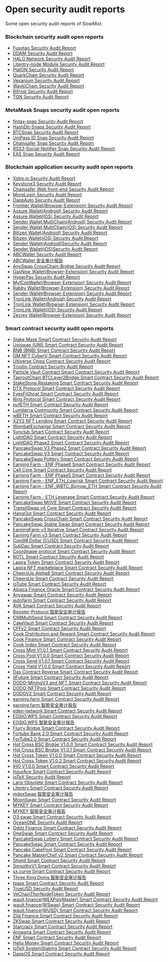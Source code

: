 # Open security audit reports
Some open security audit reports of SlowMist.

### Blockchain security audit open reports
- [Fusotao Security Audit Report](https://github.com/slowmist/Knowledge-Base/tree/master/open-report-V2/blockchain/SlowMist%20Audit%20Report%20-%20Fusotao_en-us.pdf)
- [DDAM Security Audit Report](https://github.com/slowmist/Knowledge-Base/tree/master/open-report-V2/blockchain/SlowMist%20Audit%20Report%20-%20DDAM_en-us.pdf)
- [HALO Network Security Audit Report](https://github.com/slowmist/Knowledge-Base/tree/master/open-report-V2/blockchain/SlowMist%20Audit%20Report%20-%20HALO%20Network_en-us.pdf)
- [Litentry-node Module Security Audit Report](https://github.com/slowmist/Knowledge-Base/tree/master/open-report-V2/blockchain/SlowMist%20Audit%20Report%20-%20Litentry-node%20Module_en-us.pdf)
- [PlatON Security Audit Report](https://github.com/slowmist/Knowledge-Base/tree/master/open-report-V2/blockchain/SlowMist%20Audit%20Report%20-%20PlatON_en-us.pdf)
- [QuarkChain Security Audit Report](https://github.com/slowmist/Knowledge-Base/tree/master/open-report-V2/blockchain/SlowMist%20Audit%20Report%20-%20QuarkChain_en-us)
- [Vexanium Security Audit Report](https://github.com/slowmist/Knowledge-Base/tree/master/open-report-V2/blockchain/SlowMist%20Audit%20Report%20-%20Vexanium_en-us.pdf)
- [WaykiChain Security Audit Report](https://github.com/slowmist/Knowledge-Base/tree/master/open-report-V2/blockchain/SlowMist%20Audit%20Report%20-%20WaykiChain_en-us.pdf)
- [Bifrost Security Audit Report](https://github.com/slowmist/Knowledge-Base/blob/master/open-report-V2/blockchain/SlowMist%20Audit%20Report%20-%20Bifrost.pdf)
- [TON Security Audit Report](https://github.com/slowmist/Knowledge-Base/blob/master/open-report-V2/blockchain/SlowMist%20Audit%20Report%20-%20TON_en-us.pdf)

### MetaMask Snaps security audit open reports
- [fintax-snap Security Audit Report](https://github.com/slowmist/Knowledge-Base/tree/master/open-report-V2/blockchain-application/SlowMist%20Audit%20Report%20-%20fintax-snap.pdf)
- [HashDit-Snaps Security Audit Report](https://github.com/slowmist/Knowledge-Base/tree/master/open-report-V2/blockchain-application/SlowMist%20Audit%20Report%20-%20HashDit-Snaps_en-us.pdf)
- [BTCSnap Security Audit Report](https://github.com/slowmist/Knowledge-Base/tree/master/open-report-V2/blockchain-application/SlowMist%20Audit%20Report%20-%20BTCSnap_en-us.pdf)
- [UniPass ID Snap Security Audit Report](https://github.com/slowmist/Knowledge-Base/tree/master/open-report-V2/blockchain-application/SlowMist%20Audit%20Report%20-%20UniPass%20ID%20Snap_en-us.pdf)
- [Chainsafer Snap Security Audit Report](https://github.com/slowmist/Knowledge-Base/tree/master/open-report-V2/blockchain-application/SlowMist%20Audit%20Report%20-%20Chainsafer%20Snap_en-us.pdf)
- [RSS3-Social-Notifier Snap Security Audit Report](https://github.com/slowmist/Knowledge-Base/tree/master/open-report-V2/blockchain-application/SlowMist%20Audit%20Report%20-%20RSS3-Social-Notifier-Snap_en-us.pdf)
- [EAS Snap Security Audit Report](https://github.com/slowmist/Knowledge-Base/tree/master/open-report-V2/blockchain-application/SlowMist%20Audit%20Report%20-%20EAS%20Snap_en-us.pdf)


### Blockchain application security audit open reports
- [Xstro.io Security Audit Report](https://github.com/slowmist/Knowledge-Base/tree/master/open-report-V2/blockchain-application/SlowMist%20Audit%20Report%20-%20Xstro.io_en-us.pdf)
- [Keystone3 Security Audit Report](https://github.com/slowmist/Knowledge-Base/tree/master/open-report-V2/blockchain-application/SlowMist%20Audit%20Report%20-%20Keystone3_en-us.pdf)
- [Chainsafer Web front-end Security Audit Report](https://github.com/slowmist/Knowledge-Base/tree/master/open-report-V2/blockchain-application/SlowMist%20Audit%20Report%20-%20Chainsafer%20Web%20front-end_en-us.pdf)
- [MoreLogin Security Audit Report](https://github.com/slowmist/Knowledge-Base/tree/master/open-report-V2/blockchain-application/SlowMist%20Audit%20Report%20-%20MoreLogin_en-us.pdf)
- [DappAuto Security Audit Report](https://github.com/slowmist/Knowledge-Base/tree/master/open-report-V2/blockchain-application/SlowMist%20Audit%20Report%20-%20DappAuto_en-us.pdf)
- [Frontier Wallet(Browser-Extension) Security Audit Report](https://github.com/slowmist/Knowledge-Base/tree/master/open-report-V2/blockchain-application/SlowMist%20Audit%20Report%20-%20Frontier%20Wallet(Browser-Extension)_en-us.pdf)
- [Assure Wallet(Android) Security Audit Report](https://github.com/slowmist/Knowledge-Base/tree/master/open-report-V2/blockchain-application/SlowMist%20Audit%20Report%20-%20Assure(Android)_en-us.pdf)
- [Assure Wallet(IOS) Security Audit Report](https://github.com/slowmist/Knowledge-Base/tree/master/open-report-V2/blockchain-application/SlowMist%20Audit%20Report%20-%20Assure(IOS)_en-us.pdf)
- [Sender Wallet MultiChain(Android) Security Audit Report](https://github.com/slowmist/Knowledge-Base/tree/master/open-report-V2/blockchain-application/SlowMist%20Audit%20Report%20-%20Sender%20Wallet%20MultiChain(Android)_en-us.pdf)
- [Sender Wallet MultiChain(iOS) Security Audit Report](https://github.com/slowmist/Knowledge-Base/tree/master/open-report-V2/blockchain-application/SlowMist%20Audit%20Report%20-%20Sender%20Wallet%20MultiChain(iOS)_en-us.pdf)
- [Bitizen Wallet(Android) Security Audit Report](https://github.com/slowmist/Knowledge-Base/tree/master/open-report-V2/blockchain-application/SlowMist%20Audit%20Report%20-%20Bitizen%20Wallet(Android)_en-us.pdf)
- [Bitizen Wallet(iOS) Security Audit Report](https://github.com/slowmist/Knowledge-Base/tree/master/open-report-V2/blockchain-application/SlowMist%20Audit%20Report%20-%20Bitizen%20Wallet(iOS)_en-us.pdf)
- [Sender Wallet(Android)Security Audit Report](https://github.com/slowmist/Knowledge-Base/tree/master/open-report-V2/blockchain-application/SlowMist%20Audit%20Report%20-%20Sender%20Wallet%20Android_en-us.pdf)
- [Sender Wallet(iOS)Security Audit Report](https://github.com/slowmist/Knowledge-Base/tree/master/open-report-V2/blockchain-application/SlowMist%20Audit%20Report%20-%20Sender%20Wallet%20iOS_en-us.pdf)
- [ABCWallet Security Audit Report](https://github.com/slowmist/Knowledge-Base/tree/master/open-report-V2/blockchain-application/SlowMist%20Audit%20Report%20-%20ABCWallet_en-us.pdf)
- [ABCWallet 安全审计报告](https://github.com/slowmist/Knowledge-Base/tree/master/open-report-V2/blockchain-application/SlowMist%20Audit%20Report%20-%20ABCWallet_zh-cn.pdf)
- [AnySwap CrossChain-Bridge Security Audit Report](https://github.com/slowmist/Knowledge-Base/tree/master/open-report-V2/blockchain-application/SlowMist%20Audit%20Report%20-%20AnySwap%20CrossChain-Bridge_en-us.pdf)
- [GasNow Wallet(Browser-Extension) Security Audit Report](https://github.com/slowmist/Knowledge-Base/tree/master/open-report-V2/blockchain-application/SlowMist%20Audit%20Report%20-%20GasNow-chrome-extension-wallet_en-us.pdf)
- [HyperPay Security Audit Report](https://github.com/slowmist/Knowledge-Base/tree/master/open-report-V2/blockchain-application/SlowMist%20Audit%20Report%20-%20HyperPay_en-us.pdf)
- [MyIConWallet(Browser-Extension) Security Audit Report](https://github.com/slowmist/Knowledge-Base/tree/master/open-report-V2/blockchain-application/SlowMist%20Audit%20Report%20-%20MyIConWallet-chrome-extension-wallet_en-us.pdf)
- [Rabby Wallet(Browser-Extension) Security Audit Report](https://github.com/slowmist/Knowledge-Base/tree/master/open-report-V2/blockchain-application/SlowMist%20Audit%20Report%20-%20Rabby-chrome-extension-wallet_en-us.pdf)
- [Sender Wallet(Browser-Extension) Security Audit Report](https://github.com/slowmist/Knowledge-Base/tree/master/open-report-V2/blockchain-application/SlowMist%20Audit%20Report%20-%20Sender-chrome-extension-wallet_en-us.pdf)
- [TronLink Wallet(Android) Security Audit Report](https://github.com/slowmist/Knowledge-Base/tree/master/open-report-V2/blockchain-application/SlowMist%20Audit%20Report%20-%20TronLink-wallet(Android)_en-us.pdf)
- [TronLink Wallet(Browser-Extension) Security Audit Report](https://github.com/slowmist/Knowledge-Base/tree/master/open-report-V2/blockchain-application/SlowMist%20Audit%20Report%20-%20TronLink-wallet(chrome-extension)_en-us.pdf)
- [TronLink Wallet(iOS) Security Audit Report](https://github.com/slowmist/Knowledge-Base/tree/master/open-report-V2/blockchain-application/SlowMist%20Audit%20Report%20-%20TronLink-wallet(iOS)_en-us.pdf)
- [Zecrey Wallet(Browser-Extension) Security Audit Report](https://github.com/slowmist/Knowledge-Base/tree/master/open-report-V2/blockchain-application/SlowMist%20Audit%20Report%20-%20zecrey-chrome-extension-wallet_en-us.pdf)

### Smart contract security audit open reports
- [Stake Mask Smart Contract Security Audit Report](https://github.com/slowmist/Knowledge-Base/blob/master/open-report-V2/smart-contract/SlowMist%20Audit%20Report%20-%20Stake%20Mask_en-us.pdf)
- [Uniswap (UNI) Smart Contract Security Audit Report](https://github.com/slowmist/Knowledge-Base/blob/master/open-report-V2/smart-contract/SlowMist%20Audit%20Report%20-%20Uniswap%20(UNI)_en-us.pdf)
- [BNB (BNB) Smart Contract Security Audit Report](https://github.com/slowmist/Knowledge-Base/blob/master/open-report-V2/smart-contract/SlowMist%20Audit%20Report%20-%20BNB%20(BNB)_en-us.pdf)
- [GM NFT CyberV Smart Contract Security Audit Report](https://github.com/slowmist/Knowledge-Base/blob/master/open-report-V2/smart-contract/SlowMist%20Audit%20Report%20-%20GM%20NFT%20-%20CyberV_en-us.pdf)
- [Ultiverse Chips Contract Security Audit Report](https://github.com/slowmist/Knowledge-Base/blob/master/open-report-V2/smart-contract/SlowMist%20Audit%20Report%20-%20Ultiverse%20-%20Chips%20Contract_en-us.pdf)
- [Trustin Contract Security Audit Report](https://github.com/slowmist/Knowledge-Base/blob/master/open-report-V2/smart-contract/SlowMist%20Audit%20Report%20-%20Trustin_en_us.pdf)
- [Particle Vault Contract Smart Contract Security Audit Report](https://github.com/slowmist/Knowledge-Base/tree/master/open-report-V2/smart-contract/SlowMist%20Audit%20Report%20-%20Particle%20Vault%20Contract_en_us.pdf)
- [TaprootChain BTCLayer2Bridge Smart Contract Security Audit Report](https://github.com/slowmist/Knowledge-Base/tree/master/open-report-V2/smart-contract/SlowMist%20Audit%20Report%20-%20TaprootChain%20-%20BTCLayer2Bridge_en-us.pdf)
- [StakeStone Restaking Smart Contract Security Audit Report](https://github.com/slowmist/Knowledge-Base/tree/master/open-report-V2/smart-contract/SlowMist%20Audit%20Report%20-%20StakeStone%20-%20Restaking_en-us.pdf)
- [DTX Protocol Smart Contract Security Audit Report](https://github.com/slowmist/Knowledge-Base/tree/master/open-report-V2/smart-contract/SlowMist%20Audit%20Report%20-%20DTX%20Protocol_en-us.pdf)
- [EyesFiGhost Smart Contract Security Audit Report](https://github.com/slowmist/Knowledge-Base/tree/master/open-report-V2/smart-contract/SlowMist%20Audit%20Report%20-%20EyesFiGhost%20(GHOST)_en-us.pdf)
- [Ring Protocol Smart Contract Security Audit Report](https://github.com/slowmist/Knowledge-Base/tree/master/open-report-V2/smart-contract/SlowMist%20Audit%20Report%20-%20Ring%20Protocol_en-us.pdf)
- [pufETH Smart Contract Security Audit Report](https://github.com/slowmist/Knowledge-Base/tree/master/open-report-V2/smart-contract/SlowMist%20Audit%20Report%20-%20pufETH_en-us.pdf)
- [Lumiterra Community Smart Contract Security Audit Report](https://github.com/slowmist/Knowledge-Base/tree/master/open-report-V2/smart-contract/SlowMist%20Audit%20Report%20-%20Lumiterra%20Community%20Contracts_en-us.pdf)
- [wBETH Smart Contract Security Audit Report](https://github.com/slowmist/Knowledge-Base/tree/master/open-report-V2/smart-contract/SlowMist%20Audit%20Report%20-%20wBETH_en-us.pdf)
- [X2Y2 NFT Lending Smart Contract Security Audit Report](https://github.com/slowmist/Knowledge-Base/tree/master/open-report-V2/smart-contract/SlowMist%20Audit%20Report%20-%20X2Y2%20-%20NFT%20Lending_en-us.pdf)
- [WombatExchange Smart Contract Security Audit Report](https://github.com/slowmist/Knowledge-Base/tree/master/open-report-V2/smart-contract/SlowMist%20Audit%20Report%20-%20WombatExchange_en-us.pdf)
- [Synclub Smart Contract Security Audit Report](https://github.com/slowmist/Knowledge-Base/tree/master/open-report-V2/smart-contract/SlowMist%20Audit%20Report%20-%20Synclub_en-us.pdf)
- [LightDAO Smart Contract Security Audit Report](https://github.com/slowmist/Knowledge-Base/tree/master/open-report-V2/smart-contract/SlowMist%20Audit%20Report%20-%20LightDAO_en-us.pdf)
- [LightDAO Phase2 Smart Contract Security Audit Report](https://github.com/slowmist/Knowledge-Base/tree/master/open-report-V2/smart-contract/SlowMist%20Audit%20Report%20-%20LightDAO%20Phase2_en-us.pdf)
- [PancakeSwap V3 Phase2 Smart Contract Security Audit Report](https://github.com/slowmist/Knowledge-Base/tree/master/open-report-V2/smart-contract/SlowMist%20Audit%20Report%20-%20PancakeSwap_v3_Phase2_en-us.pdf)
- [PancakeSwap V3 Smart Contract Security Audit Report](https://github.com/slowmist/Knowledge-Base/tree/master/open-report-V2/smart-contract/SlowMist%20Audit%20Report%20-%20PancakeSwap_v3_en-us.pdf)
- [PancakeSwap Pottery Smart Contract Security Audit Report](https://github.com/slowmist/Knowledge-Base/tree/master/open-report-V2/smart-contract/SlowMist%20Audit%20Report%20-%20PancakeSwap_Pottery_en-us.pdf)
- [Earning Farm - ENF Phase6 Smart Contract Security Audit Report](https://github.com/slowmist/Knowledge-Base/tree/master/open-report-V2/smart-contract/SlowMist%20Audit%20Report%20-%20Earning.Farm_Phase6_en-us.pdf)
- [Cell Core Smart Contract Security Audit Report](https://github.com/slowmist/Knowledge-Base/tree/master/open-report-V2/smart-contract/SlowMist%20Audit%20Report%20-%20Cell%20Core_en-us.pdf)
- [Earning Farm - ENF Phase5 Smart Contract Security Audit Report](https://github.com/slowmist/Knowledge-Base/tree/master/open-report-V2/smart-contract/SlowMist%20Audit%20Report%20-%20Earning.Farm_Phase5_en-us.pdf)
- [Earning Farm - ENF_ETH_Lowrisk Smart Contract Security Audit Report](https://github.com/slowmist/Knowledge-Base/tree/master/open-report-V2/smart-contract/SlowMist%20Audit%20Report%20-%20ENF_ETH_Lowrisk_en-us.pdf)
- [Earning Farm - ENF_WBTC_Borrow_ETH Smart Contract Security Audit Report](https://github.com/slowmist/Knowledge-Base/tree/master/open-report-V2/smart-contract/SlowMist%20Audit%20Report%20-%20ENF_WBTC_Borrow_ETH_en-us.pdf)
- [Earning Farm - ETH Leverage Smart Contract Security Audit Report](https://github.com/slowmist/Knowledge-Base/tree/master/open-report-V2/smart-contract/SlowMist%20Audit%20Report%20-%20Earning%20Farm%20-%20ETH%20Leverage_en-us.pdf)
- [PancakeSwap MOVE Smart Contract Security Audit Report](https://github.com/slowmist/Knowledge-Base/tree/master/open-report-V2/smart-contract/SlowMist%20Audit%20Report%20-%20PancakeSwap_MOVE_en-us.pdf)
- [TransitSwap v4 Core Smart Contract Security Audit Report](https://github.com/slowmist/Knowledge-Base/tree/master/open-report-V2/smart-contract/SlowMist%20Audit%20Report%20-%20TransitSwap%20v4%20Core_en-us.pdf)
- [HangOut Smart Contract Security Audit Report](https://github.com/slowmist/Knowledge-Base/tree/master/open-report-V2/smart-contract/SlowMist%20Audit%20Report%20-%20HangOut_en-us.pdf)
- [PancakeSwap CrossChain Smart Contract Security Audit Report](https://github.com/slowmist/Knowledge-Base/tree/master/open-report-V2/smart-contract/SlowMist%20Audit%20Report%20-%20PancakeSwap%20-%20CrossChain_en-us.pdf)
- [PancakeSwap Stable Swap Smart Contract Security Audit Report](https://github.com/slowmist/Knowledge-Base/tree/master/open-report-V2/smart-contract/SlowMist%20Audit%20Report%20-%20PancakeSwap%20Stable%20Swap_en-us.pdf)
- [EarningFarm v3 Iterative Smart Contract Security Audit Report](https://github.com/slowmist/Knowledge-Base/tree/master/open-report-V2/smart-contract/SlowMist%20Audit%20Report%20-%20EarningFarm%20v3%20Iterative_en-us.pdf)
- [Earning.Farm v3 Smart Contract Security Audit Report](https://github.com/slowmist/Knowledge-Base/tree/master/open-report-V2/smart-contract/SlowMist%20Audit%20Report%20-%20Earning.Farm%20v3_en-us.pdf)
- [Coin98 Dollar (CUSD) Smart Contract Security Audit Report](https://github.com/slowmist/Knowledge-Base/tree/master/open-report-V2/smart-contract/SlowMist%20Audit%20Report%20-%20Coin98%20Dollar%20(CUSD)_en-us.pdf)
- [SubDao Smart Contract Security Audit Report](https://github.com/slowmist/Knowledge-Base/tree/master/open-report-V2/smart-contract/SlowMist%20Audit%20Report%20-%20SubDao_en-us.pdf)
- [Coordinape protocol Smart Contract Security Audit Report](https://github.com/slowmist/Knowledge-Base/tree/master/open-report-V2/smart-contract/SlowMist%20Audit%20Report%20-%20Coordinape%20protocol_en-us.pdf)
- [ROTL Smart Contract Security Audit Report](https://github.com/slowmist/Knowledge-Base/tree/master/open-report-V2/smart-contract/SlowMist%20Audit%20Report%20-%20ROTL_en-us.pdf)
- [Laqira Token Smart Contract Security Audit Report](https://github.com/slowmist/Knowledge-Base/tree/master/open-report-V2/smart-contract/SlowMist%20Audit%20Report%20-%20LaqiraToken_en-us.pdf)
- [Laqira NFT marketplace Smart Contract Security Audit Report](https://github.com/slowmist/Knowledge-Base/tree/master/open-report-V2/smart-contract/SlowMist%20Audit%20Report%20-%20Laqira%20NFT%20marketplace_en-us.pdf)
- [CheersUp Alpha8 Smart Contract Security Audit Report](https://github.com/slowmist/Knowledge-Base/tree/master/open-report-V2/smart-contract/SlowMist%20Audit%20Report%20-%20CheersUp_alpha8_en-us.pdf)
- [CheersUp Smart Contract Security Audit Report](https://github.com/slowmist/Knowledge-Base/tree/master/open-report-V2/smart-contract/SlowMist%20Audit%20Report%20-%20CheersUp_en-us.pdf)
- [ioTube Smart Contract Security Audit Report](https://github.com/slowmist/Knowledge-Base/tree/master/open-report-V2/smart-contract/SlowMist%20Audit%20Report%20-%20ioTube_en-us.pdf)
- [Alpaca Finance Oracle Smart Contract Security Audit Report](https://github.com/slowmist/Knowledge-Base/tree/master/open-report-V2/smart-contract/SlowMist%20Audit%20Report%20-%20Alpaca%20Finance%20Oracle_en-us.pdf)
- [Anyswap Smart Contract Security Audit Report](https://github.com/slowmist/Knowledge-Base/tree/master/open-report-V2/smart-contract/SlowMist%20Audit%20Report%20-%20Anyswap_en-us.pdf)
- [autofarm Smart Contract Security Audit Report](https://github.com/slowmist/Knowledge-Base/tree/master/open-report-V2/smart-contract/SlowMist%20Audit%20Report%20-%20autofarm_en-us.pdf)
- [AVA Smart Contract Security Audit Report](https://github.com/slowmist/Knowledge-Base/tree/master/open-report-V2/smart-contract/SlowMist%20Audit%20Report%20-%20AVA_en-us.pdf)
- [Booster-Protocol 智能安全审计报告](https://github.com/slowmist/Knowledge-Base/tree/master/open-report-V2/smart-contract/SlowMist%20Audit%20Report%20-%20Booster-Protocol_zh-cn.pdf)
- [C98MultiSend Smart Contract Security Audit Report](https://github.com/slowmist/Knowledge-Base/tree/master/open-report-V2/smart-contract/SlowMist%20Audit%20Report%20-%20C98MultiSend_en-us.pdf)
- [CakeVault Smart Contract Security Audit Report](https://github.com/slowmist/Knowledge-Base/tree/master/open-report-V2/smart-contract/SlowMist%20Audit%20Report%20-%20CakeVault_en-us.pdf)
- [CFFv2 Smart Contract Security Audit Report](https://github.com/slowmist/Knowledge-Base/tree/master/open-report-V2/smart-contract/SlowMist%20Audit%20Report%20-%20CFFv2_en-us.pdf)
- [Cook Distribution and Reward Smart Contract Security Audit Report](https://github.com/slowmist/Knowledge-Base/tree/master/open-report-V2/smart-contract/SlowMist%20Audit%20Report%20-%20Cook%20Distribution%20and%20Reward_en-us.pdf)
- [Cook Finance Smart Contract Security Audit Report](https://github.com/slowmist/Knowledge-Base/tree/master/open-report-V2/smart-contract/SlowMist%20Audit%20Report%20-%20Cook%20Finance_en-us.pdf)
- [Cook Index Smart Contract Security Audit Report](https://github.com/slowmist/Knowledge-Base/tree/master/open-report-V2/smart-contract/SlowMist%20Audit%20Report%20-%20Cook%20Index_en-us.pdf)
- [Cross Mint V1.0.1 Smart Contract Security Audit Report](https://github.com/slowmist/Knowledge-Base/tree/master/open-report-V2/smart-contract/SlowMist%20Audit%20Report%20-%20Cross%20Mint%20V1.0.1_en-us.pdf)
- [Cross Pool V1.0.0 Smart Contract Security Audit Report](https://github.com/slowmist/Knowledge-Base/tree/master/open-report-V2/smart-contract/SlowMist%20Audit%20Report%20-%20Cross%20Pool%20V1.0.0_en-us.pdf)
- [Cross Send V1.0.1 Smart Contract Security Audit Report](https://github.com/slowmist/Knowledge-Base/tree/master/open-report-V2/smart-contract/SlowMist%20Audit%20Report%20-%20Cross%20Send%20V1.0.1_en-us.pdf)
- [Cross Yield V1.0.0 Smart Contract Security Audit Report](https://github.com/slowmist/Knowledge-Base/tree/master/open-report-V2/smart-contract/SlowMist%20Audit%20Report%20-%20Cross%20Yield%20V1.0.0_en-us.pdf)
- [Das Contract Reverse Smart Contract Security Audit Report](https://github.com/slowmist/Knowledge-Base/tree/master/open-report-V2/smart-contract/SlowMist%20Audit%20Report%20-%20Das%20Contract%20Reverse_en-us.pdf)
- [dFuture Smart Contract Security Audit Report](https://github.com/slowmist/Knowledge-Base/tree/master/open-report-V2/smart-contract/SlowMist%20Audit%20Report%20-%20dFuture_en-us.pdf)
- [DODO-MiningV3 and NFT Smart Contract Security Audit Report](https://github.com/slowmist/Knowledge-Base/tree/master/open-report-V2/smart-contract/SlowMist%20Audit%20Report%20-%20DODO-MiningV3%20and%20NFT_en-us.pdf)
- [DODO-NFTPool Smart Contract Security Audit Report](https://github.com/slowmist/Knowledge-Base/tree/master/open-report-V2/smart-contract/SlowMist%20Audit%20Report%20-%20DODO-NFTPool_en-us.pdf)
- [DODOV2 Smart Contract Security Audit Report](https://github.com/slowmist/Knowledge-Base/tree/master/open-report-V2/smart-contract/SlowMist%20Audit%20Report%20-%20DODOV2_en-us.pdf)
- [earning.farm Smart Contract Security Audit Report](https://github.com/slowmist/Knowledge-Base/tree/master/open-report-V2/smart-contract/SlowMist%20Audit%20Report%20-%20earning.farm_en-us.pdf)
- [earning.farm 智能安全审计报告](https://github.com/slowmist/Knowledge-Base/tree/master/open-report-V2/smart-contract/SlowMist%20Audit%20Report%20-%20earning.farm_zh-cn.pdf)
- [eden-network Smart Contract Security Audit Report](https://github.com/slowmist/Knowledge-Base/tree/master/open-report-V2/smart-contract/SlowMist%20Audit%20Report%20-%20eden-network_en-us.pdf)
- [EOSIO.WPS Smart Contract Security Audit Report](https://github.com/slowmist/Knowledge-Base/tree/master/open-report-V2/smart-contract/SlowMist%20Audit%20Report%20-%20EOSIO.WPS_en-us.pdf)
- [EOSIO.WPS 智能安全审计报告](https://github.com/slowmist/Knowledge-Base/tree/master/open-report-V2/smart-contract/SlowMist%20Audit%20Report%20-%20EOSIO.WPS_zh-cn.pdf)
- [Flurry Bridge Smart Contract Security Audit Report](https://github.com/slowmist/Knowledge-Base/tree/master/open-report-V2/smart-contract/SlowMist%20Audit%20Report%20-%20Flurry%20Bridge_en-us.pdf)
- [Fortube Bank 2.0 Smart Contract Security Audit Report](https://github.com/slowmist/Knowledge-Base/tree/master/open-report-V2/smart-contract/SlowMist%20Audit%20Report%20-%20Fortube%20Bank%202.0_en-us.pdf)
- [ForTube2.0 Smart Contract Security Audit Report](https://github.com/slowmist/Knowledge-Base/tree/master/open-report-V2/smart-contract/SlowMist%20Audit%20Report%20-%20ForTube2.0_en-us.pdf)
- [Hot Cross BSC Bridge V1.0.0 Smart Contract Security Audit Report](https://github.com/slowmist/Knowledge-Base/tree/master/open-report-V2/smart-contract/SlowMist%20Audit%20Report%20-%20Hot%20Cross%20BSC%20Bridge%20V1.0.0_en-us.pdf)
- [Hot Cross BSC Bridge V1.0.1 Smart Contract Security Audit Report](https://github.com/slowmist/Knowledge-Base/tree/master/open-report-V2/smart-contract/SlowMist%20Audit%20Report%20-%20Hot%20Cross%20BSC%20Bridge%20V1.0.1_en-us.pdf)
- [Hot Cross Token V1.0.0 Smart Contract Security Audit Report](https://github.com/slowmist/Knowledge-Base/tree/master/open-report-V2/smart-contract/SlowMist%20Audit%20Report%20-%20Hot%20Cross%20Token%20V1.0.0_en-us.pdf)
- [Hot Cross Token V1.0.2 Smart Contract Security Audit Report](https://github.com/slowmist/Knowledge-Base/tree/master/open-report-V2/smart-contract/SlowMist%20Audit%20Report%20-%20Hot%20Cross%20Token%20V1.0.2_en-us.pdf)
- [IHO V1.0.0 Smart Contract Security Audit Report](https://github.com/slowmist/Knowledge-Base/tree/master/open-report-V2/smart-contract/SlowMist%20Audit%20Report%20-%20IHO%20V1.0.0_en-us.pdf)
- [InsurAce Smart Contract Security Audit Report](https://github.com/slowmist/Knowledge-Base/tree/master/open-report-V2/smart-contract/SlowMist%20Audit%20Report%20-%20InsurAce_en-us.pdf)
- [IoTeX Security Audit Report](https://github.com/slowmist/Knowledge-Base/tree/master/open-report-V2/smart-contract/SlowMist%20Audit%20Report%20-%20IoTeX)
- [Larix Obsolete Smart Contract Security Audit Report](https://github.com/slowmist/Knowledge-Base/tree/master/open-report-V2/smart-contract/SlowMist%20Audit%20Report%20-%20Larix%20Obsolete_en-us.pdf)
- [Litentry Smart Contract Security Audit Report](https://github.com/slowmist/Knowledge-Base/tree/master/open-report-V2/smart-contract/SlowMist%20Audit%20Report%20-%20Litentry_en-us.pdf)
- [mdexSwap 智能安全审计报告](https://github.com/slowmist/Knowledge-Base/tree/master/open-report-V2/smart-contract/SlowMist%20Audit%20Report%20-%20mdexSwap_zh-cn.pdf)
- [MoonSwap Smart Contract Security Audit Report](https://github.com/slowmist/Knowledge-Base/tree/master/open-report-V2/smart-contract/SlowMist%20Audit%20Report%20-%20MoonSwap_en-us.pdf)
- [MYKEY Smart Contract Security Audit Report](https://github.com/slowmist/Knowledge-Base/tree/master/open-report-V2/smart-contract/SlowMist%20Audit%20Report%20-%20MYKEY_en-us.pdf)
- [MYKEY 智能安全审计报告](https://github.com/slowmist/Knowledge-Base/tree/master/open-report-V2/smart-contract/SlowMist%20Audit%20Report%20-%20MYKEY_zh-cn.pdf)
- [O3 swap Smart Contract Security Audit Report](https://github.com/slowmist/Knowledge-Base/tree/master/open-report-V2/smart-contract/SlowMist%20Audit%20Report%20-%20O3%20swap_en-us.pdf)
- [OceanONE Security Audit Report](https://github.com/slowmist/Knowledge-Base/tree/master/open-report-V2/smart-contract/SlowMist%20Audit%20Report%20-%20OceanONE)
- [Oddz Finance Smart Contract Security Audit Report](https://github.com/slowmist/Knowledge-Base/tree/master/open-report-V2/smart-contract/SlowMist%20Audit%20Report%20-%20Oddz%20Finance_en-us.pdf)
- [OneSwap Smart Contract Security Audit Report](https://github.com/slowmist/Knowledge-Base/tree/master/open-report-V2/smart-contract/SlowMist%20Audit%20Report%20-%20OneSwap_en-us.pdf)
- [PancakeSwap Lottery Smart Contract Security Audit Report](https://github.com/slowmist/Knowledge-Base/tree/master/open-report-V2/smart-contract/SlowMist%20Audit%20Report%20-%20PancakeSwap%20Lottery_en-us.pdf)
- [PancakeSwap Smart Contract Security Audit Report](https://github.com/slowmist/Knowledge-Base/tree/master/open-report-V2/smart-contract/SlowMist%20Audit%20Report%20-%20PancakeSwap_en-us.pdf)
- [Pancake CakePool Smart Contract Security Audit Report](https://github.com/slowmist/Knowledge-Base/tree/master/open-report-V2/smart-contract/SlowMist%20Audit%20Report%20-%20Pancakeswap-CakePool_en-us.pdf)
- [Pancake MasterChef v2 Smart Contract Security Audit Report](https://github.com/slowmist/Knowledge-Base/tree/master/open-report-V2/smart-contract/SlowMist%20Audit%20Report%20-%20MasterChef%20v2_en-us.pdf)
- [Shield Smart Contract Security Audit Report](https://github.com/slowmist/Knowledge-Base/tree/master/open-report-V2/smart-contract/SlowMist%20Audit%20Report%20-%20Shield_en-us.pdf)
- [SmoothyV1 Smart Contract Security Audit Report](https://github.com/slowmist/Knowledge-Base/tree/master/open-report-V2/smart-contract/SlowMist%20Audit%20Report%20-%20SmoothyV1_en-us.pdf)
- [sx.curve Smart Contract Security Audit Report](https://github.com/slowmist/Knowledge-Base/tree/master/open-report-V2/smart-contract/SlowMist%20Audit%20Report%20-%20sx.curve_en-us.pdf)
- [Three King Doms 智能安全审计报告](https://github.com/slowmist/Knowledge-Base/tree/master/open-report-V2/smart-contract/SlowMist%20Audit%20Report%20-%20Three%20King%20Doms_zh-cn.pdf)
- [tpass Smart Contract Security Audit Report](https://github.com/slowmist/Knowledge-Base/tree/master/open-report-V2/smart-contract/SlowMist%20Audit%20Report%20-%20tpass_en-us.pdf)
- [TrueUSD Security Audit Report](https://github.com/slowmist/Knowledge-Base/tree/master/open-report-V2/smart-contract/SlowMist%20Audit%20Report%20-%20TrueUSD)
- [VeChainThorNodeToken Security Audit Report](https://github.com/slowmist/Knowledge-Base/tree/master/open-report-V2/smart-contract/SlowMist%20Audit%20Report%20-%20VeChainThorNodeToken)
- [wault.finance(WEXPolyMaster) Smart Contract Security Audit Report](https://github.com/slowmist/Knowledge-Base/tree/master/open-report-V2/smart-contract/SlowMist%20Audit%20Report%20-%20wault.finance(WEXPolyMaster)_en-us.pdf)
- [wault.finance(WSwap) Smart Contract Security Audit Report](https://github.com/slowmist/Knowledge-Base/tree/master/open-report-V2/smart-contract/SlowMist%20Audit%20Report%20-%20wault.finance(WSwap)_en-us.pdf)
- [wault.finance(WUSD) Smart Contract Security Audit Report](https://github.com/slowmist/Knowledge-Base/tree/master/open-report-V2/smart-contract/SlowMist%20Audit%20Report%20-%20wault.finance(WUSD)_en-us.pdf)
- [Zild Finance Smart Contract Security Audit Report](https://github.com/slowmist/Knowledge-Base/tree/master/open-report-V2/smart-contract/SlowMist%20Audit%20Report%20-%20Zild%20Finance_en-us.pdf)
- [ZKSwap Smart Contract Security Audit Report](https://github.com/slowmist/Knowledge-Base/tree/master/open-report-V2/smart-contract/SlowMist%20Audit%20Report%20-%20ZKSwap_en-us.pdf)
- [Starcrazy Smart Contract Security Audit Report](https://github.com/slowmist/Knowledge-Base/tree/master/open-report-V2/smart-contract/SlowMist%20Audit%20Report%20-%20Starcrazy_en-us.pdf)
- [Arowana Smart Contract Security Audit Report](https://github.com/slowmist/Knowledge-Base/tree/master/open-report-V2/smart-contract/SlowMist%20Audit%20Report%20-%20Arowana_en-us.pdf)
- [ENF Smart Contract Security Audit Report](https://github.com/slowmist/Knowledge-Base/tree/master/open-report-V2/smart-contract/SlowMist%20Audit%20Report%20-%20earning.farm_en-us.pdf)
- [Helio Money Smart Contract Security Audit Report](https://github.com/slowmist/Knowledge-Base/blob/master/open-report-V2/smart-contract/SlowMist%20Audit%20Report%20-%20Helio%20Money_en-us.pdf)
- [IoTeX SystemStaking Smart Contract Security Audit Report](https://github.com/slowmist/Knowledge-Base/blob/master/open-report-V2/smart-contract/SlowMist%20Audit%20Report%20-%20IoTeX%20-%20SystemStaking_en-us.pdf)
- [DappOS Smart Contract Security Audit Report](https://github.com/slowmist/Knowledge-Base/blob/master/open-report-V2/smart-contract/SlowMist%20Audit%20Report%20-%20DappOS%20Contracts%20Core.pdf)
